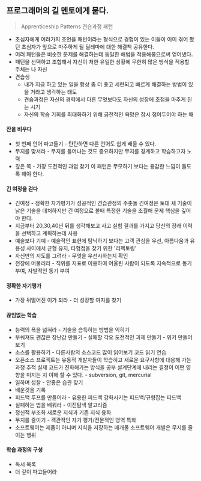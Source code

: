 ## 프로그래머의 길 멘토에게 묻다.
> Apprenticeship Patterns 견습과정 패턴
* 초심자에게 여러가지 조언을 패턴이라는 형식으로 경험이 있는 이들이 이미 겪어 봤던 초심자가 앞으로 마주하게 될 딜레마에 대한 해결책 공유한다.
* 여러 패턴들은 비슷한 문제를 해결하는데 동일한 해법을 적용해봄으로써 얻어냈다.
* 패턴을 선택하고 조합해서 자신이 처한 유일한 상황에 무한히 많은 방식을 적용할 주체는 나 자신
* 견습생
    * 내가 지금 하고 있는 일을 항상 좀 더 좋고 세련되고 빠르게 해결하는 방법이 있을 거라고 생각하는 태도
    * 견습과정은 자신의 경력에서 다른 무엇보다도 자신의 성장에 초점을 마추게 된는 시기
    * 자신의 학습 기회를 최대화하기 위해 금전적인 욕망은 잡시 접어두어야 하는 때
#### 잔을 비우다
* 첫 번째 언어 파고들기 - 탄탄하면 다른 언어도 쉽게 배울 수 있다.
* 무지를 맞서라 - 무지를 들어나는 것도 중요하지만 무지를 경계하고 학습하고자 노력
* 깊은 쪽 - 가장 도전적인 과업 찾기 이 패턴은 무모하기 보다는 용감한 느낌이 들도록 해야 한다. 
#### 긴 여정을 걷다
* 긴여정 - 정확한 자기평가가 성공적인 견습관정의 주춧돌 긴여정은 토대 새 기술이 낡은 기술을 대처하지만 긴 여정으로 볼때 특정한 기술을 초월해 문제 핵심을 깊어야 한다. 
* 지금부터 20,30,40년 뒤를 생각해보고 사고 실험 결과를 가지고 당신의 장래 이력을 선택하고 계획하는데 사용
* 예술보다 기예 - 예술적인 표현에 탐닉하기 보다는 고객 관심을 우선, 아름다움과 유용성 사이에서 균형 유지, 타협점을 찾기 위한 '리펙토링'
* 자신만의 지도를 그려라 - 무엇을 우선시하는지 확인
* 전장에 머물러라 - 직위를 지표로 이용하여 어울린 사람이 되도록 지속적으로 동기 부여, 자발적인 동기 부여
#### 정확한 자기평가
* 가장 뒤떨어진 이가 되라 - 더 성장할 여지를 찾기
#### 끊임없는 학습
* 능력의 폭을 넓혀라 - 기술을 습득하는 방법을 익히기
* 부숴져도 괜찮은 장난감 만들기 - 실패할 각오 도전적인 과제 만들기 - 위키 만들어보기
* 소스를 활용하기 - 다른사람의 소스코드 많이 읽어보기 코드 읽기 연습
* 오픈소스 프로젝트는 유동적 개발자들이 학습히고 새로운 요구사항에 대응해 가는 과정 추적 실제 코드가 진화해가는 방식을 공부 설계단계에 내리는 결정이 어떤 영향을 미지는 지 이해 할 수 있다. - subversion, git, mercurial
* 일하며 성찰 - 안좋은 습관 찾기
* 배운것을 기록
* 피드백 루프를 만들어라 - 유용한 피드백 강화시키는 피드백/규형잡는 피드백
* 실패하는 법을 배워라 - 이진탐색 알고리즘
* 정신적 부조화 새로운 지식과 기존 지식 융화
* 무지를 줄이기 - 객관적인 자기 평가/전문적인 영역 특화
* 소프트웨어는 제품이 아니며 지식을 저장하는 매개물 소프트웨어 개발은 무지를 줄이는 행위
#### 학습 과정의 구성
* 독서 목록
* 더 깊이 파고들어라

